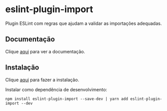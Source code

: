 # eslint-plugin-import

Plugin ESLint com regras que ajudam a validar as importações adequadas.

## Documentação

Clique [aqui](https://github.com/benmosher/eslint-plugin-import) para ver a documentação.

## Instalação

Clique [aqui](https://www.npmjs.com/package/eslint-plugin-import) para fazer a instalação.

Instalar como dependência de desenvolvimento:

```
npm install eslint-plugin-import --save-dev | yarn add eslint-plugin-import --dev
```
